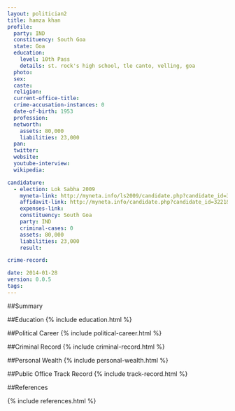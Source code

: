```yaml
---
layout: politician2
title: hamza khan
profile: 
  party: IND
  constituency: South Goa
  state: Goa
  education: 
    level: 10th Pass
    details: st. rock's high school, tle canto, velling, goa
  photo: 
  sex: 
  caste: 
  religion: 
  current-office-title: 
  crime-accusation-instances: 0
  date-of-birth: 1953
  profession: 
  networth: 
    assets: 80,000
    liabilities: 23,000
  pan: 
  twitter: 
  website: 
  youtube-interview: 
  wikipedia: 

candidature: 
  - election: Lok Sabha 2009
    myneta-link: http://myneta.info/ls2009/candidate.php?candidate_id=3221
    affidavit-link: http://myneta.info/candidate.php?candidate_id=3221&scan=original
    expenses-link: 
    constituency: South Goa 
    party: IND
    criminal-cases: 0
    assets: 80,000
    liabilities: 23,000
    result:  

crime-record: 

date: 2014-01-28
version: 0.0.5
tags: 
---
```

##Summary


##Education
{% include education.html %}


##Political Career
{% include political-career.html %}


##Criminal Record
{% include criminal-record.html %}


##Personal Wealth
{% include personal-wealth.html %}


##Public Office Track Record
{% include track-record.html %}


##References


{% include references.html %}